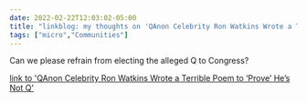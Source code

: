 ```yaml
---
date: 2022-02-22T12:03:02-05:00
title: "linkblog: my thoughts on 'QAnon Celebrity Ron Watkins Wrote a Terrible Poem to ‘Prove’ He’s Not Q'"
tags: ["micro","Communities"]
---
```

Can we please refrain from electing the alleged Q to Congress?
 
[link to 'QAnon Celebrity Ron Watkins Wrote a Terrible Poem to ‘Prove’ He’s Not Q'](https://www.vice.com/en/article/jgmb7d/ron-watkins-q-drops)
